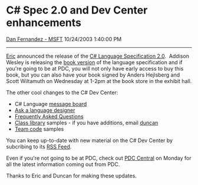 <div id="page">

# C\# Spec 2.0 and Dev Center enhancements

[Dan Fernandez -
MSFT](https://social.msdn.microsoft.com/profile/Dan%20Fernandez%20-%20MSFT)
10/24/2003 1:40:00 PM

-----

<div id="content">

[Eric](http://blogs.gotdotnet.com/ericgu/) announced the release of the
[C\# Language Specification
2.0](http://download.microsoft.com/download/8/1/6/81682478-4018-48fe-9e5e-f87a44af3db9/SpecificationVer2.doc). 
Addison Wesley is releasing the [book
version](http://www.awprofessional.com/isapi/product_id~%7BDED6F7FF-250A-41B5-B62E-9606EFEED8FB%7D/catalog/product.asp)
of the language specification and if you're going to be at PDC, you will
not only have early access to buy this book, but you can also have your
book signed by Anders Hejlsberg and Scott Wiltamuth on Wednesday at
1-2pm at the book store in the exhibit hall.

The other cool changes to the C\# Dev Center:

  - C\# Language [message
    board](http://www.gotdotnet.com/Community/MessageBoard/MessageBoard.aspx?ID=5627)
  - [Ask a language
    designer](http://msdn.microsoft.com/vcsharp/team/language/ask/default.aspx)
  - [Frequently Asked
    Questions](http://msdn.microsoft.com/vcsharp/team/faq/default.aspx)
  - [Class
    library](http://msdn.microsoft.com/vcsharp/team/code/libraries/default.aspx)
    samples - if you have additions, email
    [duncan](mailto:duncanma@microsoft.com)
  - [Team
    code](http://msdn.microsoft.com/vcsharp/team/code/default.aspx)
    samples

You can keep up-to-date with new material on the C\# Dev Center by
subcribing to its [RSS
Feed](http://msdn.microsoft.com/vcsharp/rss.xml). 

Even if you're not going to be at PDC, check out [PDC
Central](http://msdn.microsoft.com/pdc/) on Monday for all the latest
information coming out from PDC.

Thanks to Eric and Duncan for making these updates.

</div>

</div>
